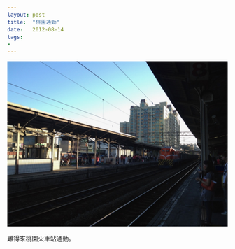 ```yaml
---
layout: post
title:  "桃園通勤"
date:   2012-08-14
tags:
- 
---
```


![commute](/assets/media/2012-08-14-commute.jpg)

難得來桃園火車站通勤。